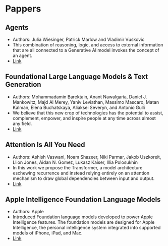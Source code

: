 # Pappers

## Agents
- Authors: Julia Wiesinger, Patrick Marlow and Vladimir Vuskovic
- This combination of reasoning, logic, and access to external information that are all connected to a Generative AI model invokes the concept of an agent.
- [Link](https://www.kaggle.com/whitepaper-agents)

## Foundational Large Language Models & Text Generation
- Authors: Mohammadamin Barektain, Anant Nawalgaria, Daniel J. Mankowitz, Majd Al Merey, Yaniv Leviathan, Massimo Mascaro, Matan Kalman, Elena Buchatskaya, Aliaksei Severyn, and Antonio Gulli
- We believe that this new crop of technologies has the potential to assist, complement, empower, and inspire people at any time across almost any field.
- [Link](https://www.kaggle.com/whitepaper-foundational-llm-and-text-generation)

## Attention Is All You Need
- Authors: Ashish Vaswani, Noam Shazeer, Niki Parmar, Jakob Uszkoreit, Llion Jones, Aidan N. Gomez, Lukasz Kaiser, Illia Polosukhin
- In this work we propose the Transformer, a model architecture eschewing recurrence and instead relying entirely on an attention mechanism to draw global dependencies between input and output.
- [Link](https://arxiv.org/abs/1706.03762)

## Apple Intelligence Foundation Language Models
- Authors: Apple
- Introduced Foundation language models developed to power Apple Intelligence features. The foundation models are designed for Apple Intelligence, the personal intelligence system integrated into supported models of iPhone, iPad, and Mac.
- [Link](https://arxiv.org/pdf/2407.21075)



